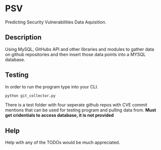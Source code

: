 
# PSV

Predicting Security Vulnerabilities Data Aquisition.

## Description

Using MySQL, GitHubs API and other libraries and modules to gather data on github repositories and 
then insert those data points into a MYSQL database.

## Testing

In order to run the program type into your CLI.

```bash
python git_collector.py
```

There is a test folder with four seperate github repos with CVE commit mentions that can be used for testing program and pulling data from.
**Must get cridentials to access database, it is not provided**

## Help

Help with any of the TODOs would be much appreciated.
